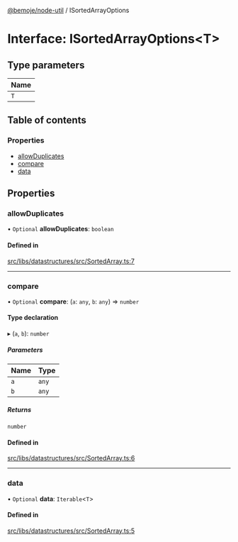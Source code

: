 [@bemoje/node-util](../README.md) / ISortedArrayOptions

# Interface: ISortedArrayOptions<T\>

## Type parameters

| Name |
| :------ |
| `T` |

## Table of contents

### Properties

- [allowDuplicates](ISortedArrayOptions.md#allowduplicates)
- [compare](ISortedArrayOptions.md#compare)
- [data](ISortedArrayOptions.md#data)

## Properties

### allowDuplicates

• `Optional` **allowDuplicates**: `boolean`

#### Defined in

[src/libs/datastructures/src/SortedArray.ts:7](https://github.com/bemoje/bemoje-node-util/blob/8cff27d/src/libs/datastructures/src/SortedArray.ts#L7)

___

### compare

• `Optional` **compare**: (`a`: `any`, `b`: `any`) => `number`

#### Type declaration

▸ (`a`, `b`): `number`

##### Parameters

| Name | Type |
| :------ | :------ |
| `a` | `any` |
| `b` | `any` |

##### Returns

`number`

#### Defined in

[src/libs/datastructures/src/SortedArray.ts:6](https://github.com/bemoje/bemoje-node-util/blob/8cff27d/src/libs/datastructures/src/SortedArray.ts#L6)

___

### data

• `Optional` **data**: `Iterable`<`T`\>

#### Defined in

[src/libs/datastructures/src/SortedArray.ts:5](https://github.com/bemoje/bemoje-node-util/blob/8cff27d/src/libs/datastructures/src/SortedArray.ts#L5)
